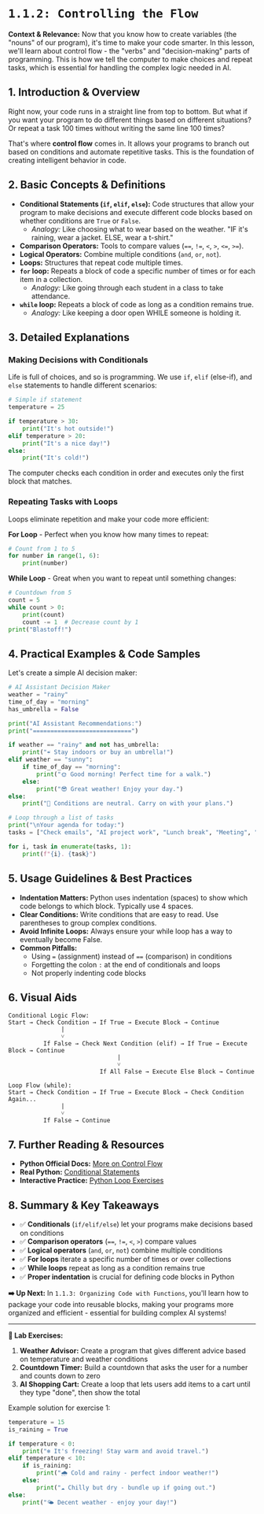 # `1.1.2: Controlling the Flow`

**Context & Relevance:** Now that you know how to create variables (the "nouns" of our program), it's time to make your code smarter. In this lesson, we'll learn about control flow - the "verbs" and "decision-making" parts of programming. This is how we tell the computer to make choices and repeat tasks, which is essential for handling the complex logic needed in AI.

## 1. Introduction & Overview

Right now, your code runs in a straight line from top to bottom. But what if you want your program to do different things based on different situations? Or repeat a task 100 times without writing the same line 100 times?

That's where **control flow** comes in. It allows your programs to branch out based on conditions and automate repetitive tasks. This is the foundation of creating intelligent behavior in code.

## 2. Basic Concepts & Definitions

*   **Conditional Statements (`if`, `elif`, `else`):** Code structures that allow your program to make decisions and execute different code blocks based on whether conditions are `True` or `False`.
    *   *Analogy:* Like choosing what to wear based on the weather. "IF it's raining, wear a jacket. ELSE, wear a t-shirt."
*   **Comparison Operators:** Tools to compare values (`==`, `!=`, `<`, `>`, `<=`, `>=`).
*   **Logical Operators:** Combine multiple conditions (`and`, `or`, `not`).
*   **Loops:** Structures that repeat code multiple times.
*   **`for` loop:** Repeats a block of code a specific number of times or for each item in a collection.
    *   *Analogy:* Like going through each student in a class to take attendance.
*   **`while` loop:** Repeats a block of code as long as a condition remains true.
    *   *Analogy:* Like keeping a door open WHILE someone is holding it.

## 3. Detailed Explanations

### Making Decisions with Conditionals

Life is full of choices, and so is programming. We use `if`, `elif` (else-if), and `else` statements to handle different scenarios:

```python
# Simple if statement
temperature = 25

if temperature > 30:
    print("It's hot outside!")
elif temperature > 20:
    print("It's a nice day!")
else:
    print("It's cold!")
```

The computer checks each condition in order and executes only the first block that matches.

### Repeating Tasks with Loops

Loops eliminate repetition and make your code more efficient:

**For Loop** - Perfect when you know how many times to repeat:
```python
# Count from 1 to 5
for number in range(1, 6):
    print(number)
```

**While Loop** - Great when you want to repeat until something changes:
```python
# Countdown from 5
count = 5
while count > 0:
    print(count)
    count -= 1  # Decrease count by 1
print("Blastoff!")
```

## 4. Practical Examples & Code Samples

Let's create a simple AI decision maker:

```python
# AI Assistant Decision Maker
weather = "rainy"
time_of_day = "morning"
has_umbrella = False

print("AI Assistant Recommendations:")
print("============================")

if weather == "rainy" and not has_umbrella:
    print("☔ Stay indoors or buy an umbrella!")
elif weather == "sunny":
    if time_of_day == "morning":
        print("🌞 Good morning! Perfect time for a walk.")
    else:
        print("😎 Great weather! Enjoy your day.")
else:
    print("🤔 Conditions are neutral. Carry on with your plans.")

# Loop through a list of tasks
print("\nYour agenda for today:")
tasks = ["Check emails", "AI project work", "Lunch break", "Meeting", "Exercise"]

for i, task in enumerate(tasks, 1):
    print(f"{i}. {task}")
```

## 5. Usage Guidelines & Best Practices

*   **Indentation Matters:** Python uses indentation (spaces) to show which code belongs to which block. Typically use 4 spaces.
*   **Clear Conditions:** Write conditions that are easy to read. Use parentheses to group complex conditions.
*   **Avoid Infinite Loops:** Always ensure your while loop has a way to eventually become False.
*   **Common Pitfalls:**
    *   Using `=` (assignment) instead of `==` (comparison) in conditions
    *   Forgetting the colon `:` at the end of conditionals and loops
    *   Not properly indenting code blocks

## 6. Visual Aids

```
Conditional Logic Flow:
Start → Check Condition → If True → Execute Block → Continue
               |
               ˅
          If False → Check Next Condition (elif) → If True → Execute Block → Continue
                               |
                               ˅
                          If All False → Execute Else Block → Continue

Loop Flow (while):
Start → Check Condition → If True → Execute Block → Check Condition Again...
               |
               ˅
          If False → Continue
```

## 7. Further Reading & Resources

*   **Python Official Docs:** [More on Control Flow](https://docs.python.org/3/tutorial/controlflow.html)
*   **Real Python:** [Conditional Statements](https://realpython.com/python-conditional-statements/)
*   **Interactive Practice:** [Python Loop Exercises](https://www.w3resource.com/python-exercises/python-conditional-statements-and-loop-exercises.php)

## 8. Summary & Key Takeaways

*   ✅ **Conditionals** (`if/elif/else`) let your programs make decisions based on conditions
*   ✅ **Comparison operators** (`==`, `!=`, `<`, `>`) compare values
*   ✅ **Logical operators** (`and`, `or`, `not`) combine multiple conditions
*   ✅ **For loops** iterate a specific number of times or over collections
*   ✅ **While loops** repeat as long as a condition remains true
*   ✅ **Proper indentation** is crucial for defining code blocks in Python

**➡️ Up Next:** In `1.1.3: Organizing Code with Functions`, you'll learn how to package your code into reusable blocks, making your programs more organized and efficient - essential for building complex AI systems!

---

**🎯 Lab Exercises:**

1.  **Weather Advisor:** Create a program that gives different advice based on temperature and weather conditions
2.  **Countdown Timer:** Build a countdown that asks the user for a number and counts down to zero
3.  **AI Shopping Cart:** Create a loop that lets users add items to a cart until they type "done", then show the total

Example solution for exercise 1:
```python
temperature = 15
is_raining = True

if temperature < 0:
    print("❄️ It's freezing! Stay warm and avoid travel.")
elif temperature < 10:
    if is_raining:
        print("🌧️ Cold and rainy - perfect indoor weather!")
    else:
        print("☁️ Chilly but dry - bundle up if going out.")
else:
    print("🌤️ Decent weather - enjoy your day!")
```